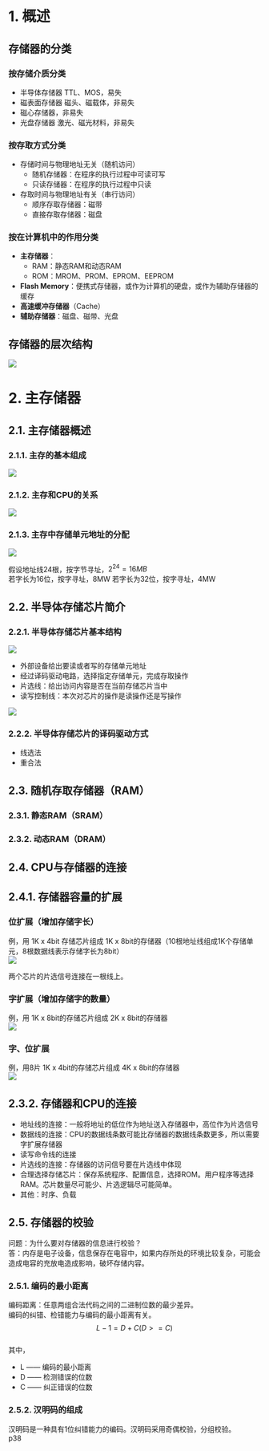 # 1. 概述
## 存储器的分类
### 按存储介质分类
- 半导体存储器 TTL、MOS，易失
- 磁表面存储器 磁头、磁载体，非易失
- 磁心存储器，非易失
- 光盘存储器 激光、磁光材料，非易失
### 按存取方式分类
- 存储时间与物理地址无关（随机访问）
    - 随机存储器：在程序的执行过程中可读可写
    - 只读存储器：在程序的执行过程中只读
- 存取时间与物理地址有关（串行访问）
    - 顺序存取存储器：磁带
    - 直接存取存储器：磁盘
### 按在计算机中的作用分类
- **主存储器**：
    - RAM：静态RAM和动态RAM
    - ROM：MROM、PROM、EPROM、EEPROM
- **Flash Memory**：便携式存储器，或作为计算机的硬盘，或作为辅助存储器的缓存
- **高速缓冲存储器**（Cache）
- **辅助存储器**：磁盘、磁带、光盘

## 存储器的层次结构
![](./images/存储层次.png)

# 2. 主存储器
## 2.1. 主存储器概述
### 2.1.1. 主存的基本组成
![](./images/主存储器的组成.png) 
### 2.1.2. 主存和CPU的关系
![](./images/主存和CPU的联系.png)  
### 2.1.3. 主存中存储单元地址的分配
![](./images/存储单元的分配.png)  

假设地址线24根，按字节寻址，$2^{24} = 16 MB$  
若字长为16位，按字寻址，8MW
若字长为32位，按字寻址，4MW  
## 2.2. 半导体存储芯片简介
### 2.2.1. 半导体存储芯片基本结构
![](./images/半导体存储芯片结构.png)
- 外部设备给出要读或者写的存储单元地址
- 经过译码驱动电路，选择指定存储单元，完成存取操作
- 片选线：给出访问内容是否在当前存储芯片当中
- 读写控制线：本次对芯片的操作是读操作还是写操作  

![](./images/片选信号线的作用.png)

### 2.2.2. 半导体存储芯片的译码驱动方式
- 线选法
- 重合法
## 2.3. 随机存取存储器（RAM）
### 2.3.1. 静态RAM（SRAM）
### 2.3.2. 动态RAM（DRAM）

## 2.4. CPU与存储器的连接
## 2.4.1. 存储器容量的扩展
### 位扩展（增加存储字长）
例，用 1K x 4bit 存储芯片组成 1K x 8bit的存储器（10根地址线组成1K个存储单元，8根数据线表示存储字长为8bit）  
![](./images/存储器容量扩展.png)  

两个芯片的片选信号连接在一根线上。

### 字扩展（增加存储字的数量）
例，用 1K x 8bit的存储芯片组成 2K x 8bit的存储器  
![](./images/字扩展.png)

### 字、位扩展
例，用8片 1K x 4bit的存储芯片组成 4K x 8bit的存储器    
![](./images/字位扩展.png)  

## 2.3.2. 存储器和CPU的连接
- 地址线的连接：一般将地址的低位作为地址送入存储器中，高位作为片选信号
- 数据线的连接：CPU的数据线条数可能比存储器的数据线条数更多，所以需要字扩展存储器
- 读写命令线的连接
- 片选线的连接：存储器的访问信号要在片选线中体现
- 合理选择存储芯片：保存系统程序、配置信息，选择ROM。用户程序等选择RAM。芯片数量尽可能少、片选逻辑尽可能简单。
- 其他：时序、负载 

## 2.5. 存储器的校验
问题：为什么要对存储器的信息进行校验？  
答：内存是电子设备，信息保存在电容中，如果内存所处的环境比较复杂，可能会造成电容的充放电造成影响，破坏存储内容。  
### 2.5.1. 编码的最小距离
编码距离：任意两组合法代码之间的二进制位数的最少差异。  
编码的纠错、检错能力与编码的最小距离有关。  
$$ L - 1 = D + C (D>=C) $$  
其中，
* L —— 编码的最小距离 
* D —— 检测错误的位数 
* C —— 纠正错误的位数 

### 2.5.2. 汉明码的组成
汉明码是一种具有1位纠错能力的编码。汉明码采用奇偶校验，分组校验。  
p38







